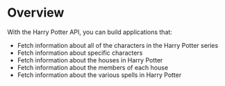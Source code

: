 # Overview

With the Harry Potter API, you can build applications that:

- Fetch information about all of the characters in the Harry Potter series
- Fetch information about specific characters
- Fetch information about the houses in Harry Potter
- Fetch information about the members of each house
- Fetch information about the various spells in Harry Potter

